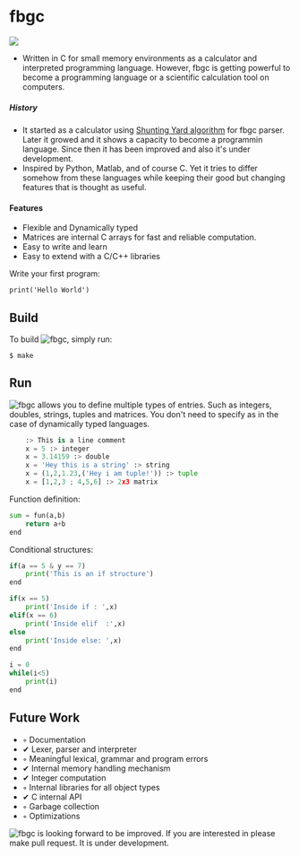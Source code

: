 # fbgc
![](https://github.com/fbgencer/fbgc/blob/master/fbgc.png)

- Written in C for small memory environments as a calculator and interpreted programming language. However, fbgc is getting powerful to become a programming language or a scientific calculation tool on computers.

##### History
- It started as a calculator using [Shunting Yard algorithm](https://en.wikipedia.org/wiki/Shunting-yard_algorithm) for fbgc parser. Later it growed and it shows a capacity to become a programmin language. Since then it has been improved and also it's under development.
- Inspired by Python, Matlab, and of course C. Yet it tries to differ somehow from these languages while keeping their good but changing features that is thought as useful.

#### Features
- Flexible and Dynamically typed
- Matrices are internal C arrays for fast and reliable computation.
- Easy to write and learn
- Easy to extend with a C/C++ libraries

Write your first program:

	print('Hello World')

## Build

 To build ![fbgc], simply run:

    $ make

## Run

![fbgc] allows you to define multiple types of entries. Such as integers, doubles, strings, tuples and matrices. You don't need to specify as in the case of dynamically typed languages.

```python
	:> This is a line comment
	x = 5 :> integer
	x = 3.14159 :> double
	x = 'Hey this is a string' :> string
	x = (1,2,1.23,('Hey i am tuple!')) :> tuple
	x = [1,2,3 ; 4,5,6] :> 2x3 matrix
```
Function definition:
```python
sum = fun(a,b)
	return a+b
end
```


Conditional structures:
```python
if(a == 5 & y == 7)
	print('This is an if structure')
end

if(x == 5)
	print('Inside if : ',x)
elif(x == 6)
	print('Inside elif  :',x)
else
	print('Inside else: ',x)
end

i = 0
while(i<5)
	print(i)
end
```

## Future Work

  - ◦ Documentation
  - ✔ Lexer, parser and interpreter
  - ◦ Meaningful lexical, grammar and program errors
  - ✔ Internal memory handling mechanism
  - ✔ Integer computation
  - ◦ Internal libraries for all object types
  - ✔ C internal API
  - ◦ Garbage collection
  - ◦ Optimizations

![fbgc] is looking forward to be improved. If you are interested in please make pull request. It is under development.


[fbgc]: http://chart.apis.google.com/chart?cht=tx&chl=f_{b}^{g}c
